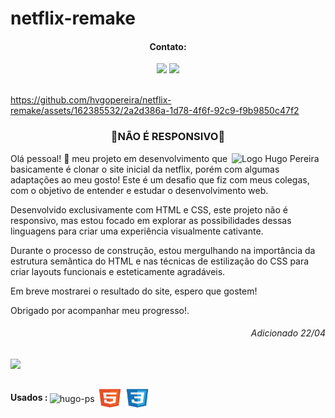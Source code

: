 # netflix-remake

<h4 align="center"> Contato: </h4>

 <section align="center">
  <a href="https://x.com/hvgopereira"><img src="https://img.shields.io/badge/-Twitter-212121?style=for-the-badge&logo=Twitter&logoColor=white"></img></a>
  <a href="https://discord.gg/gvzwyFMqNx" target="_blank"><img src="https://img.shields.io/badge/Discord-7289DA?style=for-the-badge&logo=discord&logoColor=white" target="_blank"></a> 
 </section>

 <br>


https://github.com/hvgopereira/netflix-remake/assets/162385532/2a2d386a-1d78-4f6f-92c9-f9b9850c47f2

<h3 align="center">🔴NÃO É RESPONSIVO🔴</h3>


<img title="Logo Hugo Pereira" src="https://github.com/hvgopereira/netflix-remake/assets/162385532/1063be5e-a9fa-4aba-a6e5-ff5a99957761" min-width="151px" max-width="150px" width="150px" align="right" alt="Logo Hugo Pereira" > </img>

Olá pessoal! 👋 meu projeto em desenvolvimento que basicamente é clonar o site inicial da netflix, porém com algumas adaptações ao meu gosto! Este é um desafio que fiz com meus colegas, com o objetivo de entender e estudar o desenvolvimento web.

Desenvolvido exclusivamente com HTML e CSS, este projeto não é responsivo, mas estou focado em explorar as possibilidades dessas linguagens para criar uma experiência visualmente cativante.

Durante o processo de construção, estou mergulhando na importância da estrutura semântica do HTML e nas técnicas de estilização do CSS para criar layouts funcionais e esteticamente agradáveis.

Em breve mostrarei o resultado do site, espero que gostem!

<section>
  Obrigado por acompanhar meu progresso!.
  <h6 align="right">Adicionado 22/04</h6>
</section>

##

<section>
  <img src="https://github.com/hvgopereira/netflix-remake/assets/162385532/d3ab375d-2ea4-434c-81e6-b724ba794f7a"> </img>
</section>

##

<section align="center" style="display: inline-block; ">
  <strong> Usados : </strong>
  <img title="Adobe Photoshop" align="center" alt="hugo-ps" height="30" width="40" src="https://cdn.jsdelivr.net/gh/devicons/devicon@latest/icons/photoshop/photoshop-original.svg" />
  <img title="Html5" align="center" alt="hugo-HTML" height="30" width="40" src="https://raw.githubusercontent.com/devicons/devicon/master/icons/html5/html5-original.svg">
  <img title="CSS3" align="center" alt="hugo-CSS" height="30" width="40" src="https://raw.githubusercontent.com/devicons/devicon/master/icons/css3/css3-original.svg">
</section>
